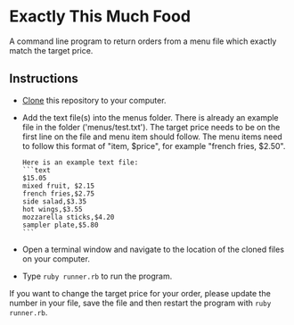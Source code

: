 # Exactly This Much Food

A command line program to return orders from a menu file which exactly match the target price. 

## Instructions

* [Clone](https://help.github.com/articles/cloning-a-repository/) this repository to your computer.
* Add the text file(s) into the menus folder. There is already an example file in the folder ('menus/test.txt').  The target price needs to be on the first line on the file and menu item should follow.  The menu items need to follow this format of "item, $price", for example "french fries, $2.50".  

      Here is an example text file:
      ```text
      $15.05
      mixed fruit, $2.15
      french fries,$2.75
      side salad,$3.35
      hot wings,$3.55
      mozzarella sticks,$4.20
      sampler plate,$5.80
      ```

* Open a terminal window and navigate to the location of the cloned files on your computer.
* Type `ruby runner.rb` to run the program.


If you want to change the target price for your order, please update the number in your file, save the file and then restart the program with `ruby runner.rb`.    





